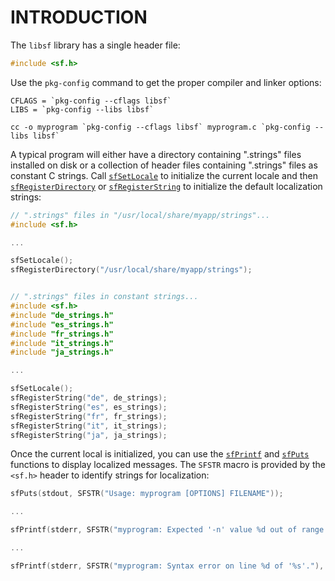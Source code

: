 INTRODUCTION
============

The `libsf` library has a single header file:

```c
#include <sf.h>
```

Use the `pkg-config` command to get the proper compiler and linker options:

```
CFLAGS = `pkg-config --cflags libsf`
LIBS = `pkg-config --libs libsf`

cc -o myprogram `pkg-config --cflags libsf` myprogram.c `pkg-config --libs libsf`
```

A typical program will either have a directory containing ".strings" files
installed on disk or a collection of header files containing ".strings" files
as constant C strings.  Call [`sfSetLocale`](@@) to initialize the current
locale and then [`sfRegisterDirectory`](@@) or [`sfRegisterString`](@@) to
initialize the default localization strings:

```c
// ".strings" files in "/usr/local/share/myapp/strings"...
#include <sf.h>

...

sfSetLocale();
sfRegisterDirectory("/usr/local/share/myapp/strings");


// ".strings" files in constant strings...
#include <sf.h>
#include "de_strings.h"
#include "es_strings.h"
#include "fr_strings.h"
#include "it_strings.h"
#include "ja_strings.h"

...

sfSetLocale();
sfRegisterString("de", de_strings);
sfRegisterString("es", es_strings);
sfRegisterString("fr", fr_strings);
sfRegisterString("it", it_strings);
sfRegisterString("ja", ja_strings);
```

Once the current local is initialized, you can use the [`sfPrintf`](@@) and
[`sfPuts`](@@) functions to display localized messages.  The `SFSTR` macro is
provided by the `<sf.h>` header to identify strings for localization:

```c
sfPuts(stdout, SFSTR("Usage: myprogram [OPTIONS] FILENAME"));

...

sfPrintf(stderr, SFSTR("myprogram: Expected '-n' value %d out of range."), n);

...

sfPrintf(stderr, SFSTR("myprogram: Syntax error on line %d of '%s'."), linenum, filename);
```
